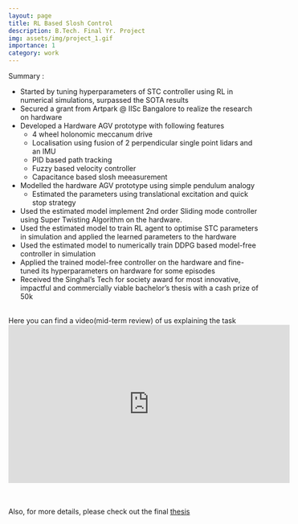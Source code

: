 ```yaml
---
layout: page
title: RL Based Slosh Control
description: B.Tech. Final Yr. Project
img: assets/img/project_1.gif
importance: 1
category: work
---
```


Summary : 
* Started by tuning hyperparameters of STC controller using RL in numerical simulations, surpassed the SOTA results
* Secured a grant from Artpark @ IISc Bangalore to realize the research on hardware 
* Developed a Hardware AGV prototype with following features 
    * 4 wheel holonomic meccanum drive 
    * Localisation using fusion of 2 perpendicular single point lidars and an IMU
    * PID based path tracking
    * Fuzzy based velocity controller
    * Capacitance based slosh meeasurement 
* Modelled the hardware AGV prototype using simple pendulum analogy 
    * Estimated the parameters using translational excitation and quick stop strategy 
* Used the estimated model implement 2nd order Sliding mode controller using Super Twisting Algorithm on the hardware.
* Used the estimated model to train RL agent to optimise STC parameters in simulation and applied the learned parameters to the hardware
* Used the estimated model to numerically train DDPG based model-free controller in simulation
* Applied the trained model-free controller on the hardware and fine-tuned its hyperparameters on hardware for some episodes  
* Received the Singhal’s Tech for society award for most innovative, impactful and commercially viable bachelor’s thesis with a cash prize of 50k     

<br>
Here you can find a video(mid-term review) of us explaining the task
<iframe width="560" height="315" src="https://www.youtube.com/embed/agWiQ-R_Qsw" frameborder="0" allowfullscreen></iframe>

<br><br>
Also, for more details, please check out the final [thesis](https://kshitijbithel.github.io/assets/pdf/Bachelors_Thesis.pdf)